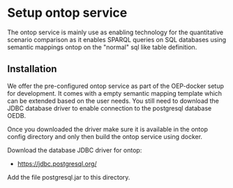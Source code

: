 # Setup ontop service

The ontop service is mainly use as enabling technology for the quantitative scenario comparison as it enables SPARQL queries on SQL databases using semantic mappings ontop on the "normal" sql like table definition.

## Installation

We offer the pre-configured ontop service as part of the OEP-docker setup for development. It comes with a empty semantic mapping template which can be extended based on the user needs. You still need to download the JDBC database driver to enable connection to the postgresql database OEDB.

Once you downloaded the driver make sure it is available in the ontop config directory and only then build the ontop service using docker.

Download the database JDBC driver for ontop:

- <https://jdbc.postgresql.org/>

Add the file postgresql.jar to this directory.

